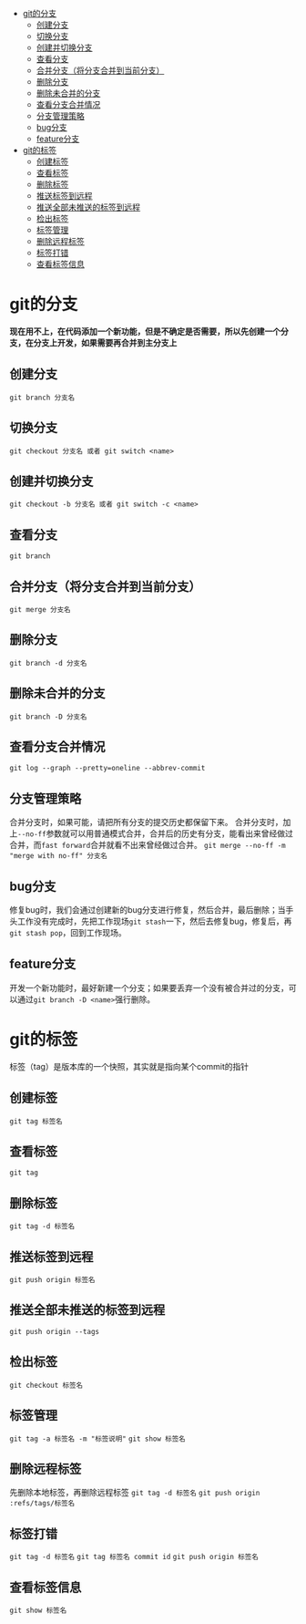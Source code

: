 - [git的分支](#git的分支)
  - [创建分支](#创建分支)
  - [切换分支](#切换分支)
  - [创建并切换分支](#创建并切换分支)
  - [查看分支](#查看分支)
  - [合并分支（将分支合并到当前分支）](#合并分支将分支合并到当前分支)
  - [删除分支](#删除分支)
  - [删除未合并的分支](#删除未合并的分支)
  - [查看分支合并情况](#查看分支合并情况)
  - [分支管理策略](#分支管理策略)
  - [bug分支](#bug分支)
  - [feature分支](#feature分支)
- [git的标签](#git的标签)
  - [创建标签](#创建标签)
  - [查看标签](#查看标签)
  - [删除标签](#删除标签)
  - [推送标签到远程](#推送标签到远程)
  - [推送全部未推送的标签到远程](#推送全部未推送的标签到远程)
  - [检出标签](#检出标签)
  - [标签管理](#标签管理)
  - [删除远程标签](#删除远程标签)
  - [标签打错](#标签打错)
  - [查看标签信息](#查看标签信息)

# git的分支

**现在用不上，在代码添加一个新功能，但是不确定是否需要，所以先创建一个分支，在分支上开发，如果需要再合并到主分支上**

## 创建分支
`git branch 分支名`
## 切换分支
`git checkout 分支名 或者 git switch <name>`
## 创建并切换分支
`git checkout -b 分支名 或者 git switch -c <name>`
## 查看分支
`git branch`
## 合并分支（将分支合并到当前分支）
`git merge 分支名`
## 删除分支
`git branch -d 分支名`
## 删除未合并的分支
`git branch -D 分支名`
## 查看分支合并情况
`git log --graph --pretty=oneline --abbrev-commit`

## 分支管理策略
合并分支时，如果可能，请把所有分支的提交历史都保留下来。
合并分支时，加上`--no-ff`参数就可以用普通模式合并，合并后的历史有分支，能看出来曾经做过合并，而`fast forward`合并就看不出来曾经做过合并。
`git merge --no-ff -m "merge with no-ff" 分支名`

## bug分支
修复bug时，我们会通过创建新的bug分支进行修复，然后合并，最后删除；当手头工作没有完成时，先把工作现场`git stash`一下，然后去修复bug，修复后，再`git stash pop`，回到工作现场。

## feature分支
开发一个新功能时，最好新建一个分支；如果要丢弃一个没有被合并过的分支，可以通过`git branch -D <name>`强行删除。



# git的标签

标签（tag）是版本库的一个快照，其实就是指向某个commit的指针

## 创建标签
`git tag 标签名`
## 查看标签
`git tag`
## 删除标签
`git tag -d 标签名`
## 推送标签到远程
`git push origin 标签名`
## 推送全部未推送的标签到远程
`git push origin --tags`
## 检出标签
`git checkout 标签名`
## 标签管理
`git tag -a 标签名 -m "标签说明"`
`git show 标签名`
## 删除远程标签
先删除本地标签，再删除远程标签
`git tag -d 标签名`
`git push origin :refs/tags/标签名`
## 标签打错
`git tag -d 标签名`
`git tag 标签名 commit id`
`git push origin 标签名`
## 查看标签信息
`git show 标签名`
